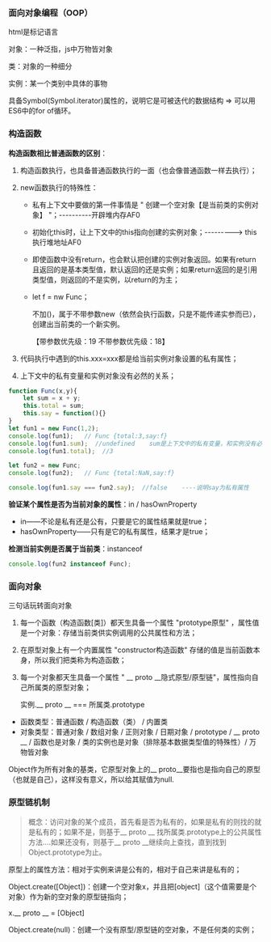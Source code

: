 ### 面向对象编程（OOP）

html是标记语言

对象：一种泛指，js中万物皆对象

类：对象的一种细分

实例：某一个类别中具体的事物

具备Symbol(Symbol.iterator)属性的，说明它是可被迭代的数据结构 => 可以用ES6中的for of循环。

### 构造函数

**构造函数相比普通函数的区别**：

1. 构造函数执行，也具备普通函数执行的一面（也会像普通函数一样去执行）；

2. new函数执行的特殊性：

   - 私有上下文中要做的第一件事情是 " 创建一个空对象【是当前类的实例对象】 "；----------开辟堆内存AF0
   - 初始化this时，让上下文中的this指向创建的实例对象；---------> this执行堆地址AF0
   - 即使函数中没有return，也会默认把创建的实例对象返回。如果有return且返回的是基本类型值，默认返回的还是实例；如果return返回的是引用类型值，则返回的不是实例，以return的为主；

   - let f = nw Func；   

     不加()，属于不带参数new（依然会执行函数，只是不能传递实参而已），创建出当前类的一个新实例。
     
     【带参数优先级：19               不带参数优先级：18】

3. 代码执行中遇到的this.xxx=xxx都是给当前实例对象设置的私有属性；

4. 上下文中的私有变量和实例对象没有必然的关系；

```javascript
function Func(x,y){
    let sum = x + y;
    this.total = sum;
    this.say = function(){}
}
let fun1 = new Func(1,2);
console.log(fun1);   // Func {total:3,say:f}
console.log(fun1.sum);  //undefined    sum是上下文中的私有变量，和实例没有必然的关系，只有this.xxx=xxx才是给实例设置的私有属性
console.log(fun1.total);  //3

let fun2 = new Func;
console.log(fun2);   // Func {total:NaN,say:f}

console.log(fun1.say === fun2.say);  //false    ----说明say为私有属性
```

**验证某个属性是否为当前对象的属性**：in   /   hasOwnProperty

- in——不论是私有还是公有，只要是它的属性结果就是true；
- hasOwnProperty——只有是它的私有属性，结果才是true；

**检测当前实例是否属于当前类**：instanceof

```javascript
console.log(fun2 instanceof Func);
```

### 面向对象

三句话玩转面向对象

1. 每一个函数（构造函数[类]）都天生具备一个属性 "prototype原型" ，属性值是一个对象：存储当前类供实例调用的公共属性和方法；

2. 在原型对象上有一个内置属性 "constructor构造函数" 存储的值是当前函数本身，所以我们把类称为构造函数；

3. 每一个对象都天生具备一个属性 " __ proto __隐式原型/原型链"，属性指向自己所属类的原型对象；

   实例.__ proto __ === 所属类.prototype



- 函数类型：普通函数 /  构造函数（类） / 内置类
- 对象类型：普通对象 / 数组对象 / 正则对象 / 日期对象 / prototype / __ proto __  / 函数也是对象 / 类的实例也是对象（排除基本数据类型值的特殊性）/  万物皆对象

Object作为所有对象的基类，它原型对象上的__ proto__要指也是指向自己的原型（也就是自己），这样没有意义，所以给其赋值为null.



### 原型链机制

> 概念：访问对象的某个成员，首先看是否为私有的，如果是私有的则找的就是私有的；如果不是，则基于__ proto __ 找所属类.prototype上的公共属性方法....如果还没有，则基于__ proto __继续向上查找，直到找到Object.prototype为止。

原型上的属性方法：相对于实例来讲是公有的，相对于自己来讲是私有的；



Object.create([Object])：创建一个空对象x，并且把[object]（这个值需要是个对象）作为新的空对象的原型链指向；

x.__ proto __ = [Object]

Object.create(null)：创建一个没有原型/原型链的空对象，不是任何类的实例；    